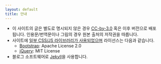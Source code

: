 ```yaml
---
layout: default
title: 안내
---
```


-   이 사이트의 글은 별도로 명시되지 않은 경우 [CC-by-3.0][] 혹은 이후 버전으로 배포됩니다.
    인용문/번역문이나 그림의 경우 원본 출처의 저작권을 따릅니다.
-   사이트에 [일부 CSS/JS 라이브러리가 사용되었으며][javascript-trap]
    라이선스는 다음과 같습니다.
    -   [Bootstrap][]: Apache License 2.0
    -   [jQuery][]: MIT License
-   블로그 소프트웨어로 [Jekyll][]을 사용합니다.

[CC-by-3.0]: http://creativecommons.org/licenses/by/3.0/
[Bootstrap]: http://twitter.github.io/bootstrap/
[jQuery]: http://jquery.com/
[javascript-trap]: http://www.gnu.org/philosophy/javascript-trap.html "The JavaScript Trap"
[Jekyll]: http://jekyllrb.com/
